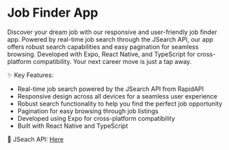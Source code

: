 # Job Finder App

Discover your dream job with our responsive and user-friendly job finder app. Powered by real-time job search through the JSearch API, our app offers robust search capabilities and easy pagination for seamless browsing. Developed with Expo, React Native, and TypeScript for cross-platform compatibility. Your next career move is just a tap away.

✨ Key Features:
 - Real-time job search powered by the JSearch API from RapidAPI
 - Responsive design across all devices for a seamless user experience
 - Robust search functionality to help you find the perfect job opportunity
 - Pagination for easy browsing through job listings
 - Developed using Expo for cross-platform compatibility
 - Built with React Native and TypeScript

🔗 JSeach API: [Here](https://rapidapi.com/letscrape-6bRBa3QguO5/api/jsearch)
